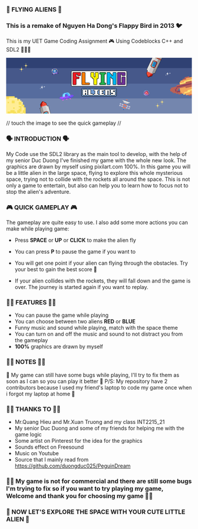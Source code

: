 ### 👾 FLYING ALIENS 👾
### This is a remake of Nguyen Ha Dong's Flappy Bird in 2013 🐦
This is my UET Game Coding Assignment 🎮 Using Codeblocks C++ and SDL2 🧑🏻‍💻 

[![Google Drive Thumbnail](https://github.com/duckysayhello/Flying-Aliens/blob/main/image/introduce.png)](https://drive.google.com/file/d/1oH_lP_Mgg7Tf5XRo9OxHxPJcXrE-SrF2/view?usp=sharing)

// touch the image to see the quick gameplay //

### 🗣️ INTRODUCTION 🗣️
My Code use the SDL2 library as the main tool to develop, with the help of my senior Duc Duong I've finished my game with the whole new look. The graphics are drawn by myself using pixilart.com 100%. In this game you will be a little alien in the large space, flying to explore this whole mysterious space, trying not to collide with the rockets all around the space. This is not only a game to entertain, but also can help you to learn how to focus not to stop the alien's adventure.

### 🎮 QUICK GAMEPLAY 🎮
The gameplay are quite easy to use. I also add some more actions you can make while playing game:
- Press <b>SPACE</b> or <b>UP</b> or <b>CLICK</b> to make the alien fly
- You can press <b>P</b> to pause the game if you want to

- You will get one point if your alien can flying through the obstacles. Try your best to gain the best score 🥰
- If your alien collides with the rockets, they will fall down and the game is over. The journey is started again if you want to replay.

### 🤌🏻 FEATURES 🤌🏻
- You can pause the game while playing
- You can choose between two aliens <b>RED</b> or <b>BLUE</b>
- Funny music and sound while playing, match with the space theme
- You can turn on and off the music and sound to not distract you from the gameplay
- <b>100%</b> graphics are drawn by myself

### 🤏🏻 NOTES 🤏🏻
🥲 My game can still have some bugs while playing, I'll try to fix them as soon as I can so you can play it better 🥰
P/S: My repository have 2 contributors because I used my friend's laptop to code my game once when i forgot my laptop at home 🥰

### 🫰🏻 THANKS TO 🫰🏻
- Mr.Quang Hieu and Mr.Xuan Truong and my class INT2215_21
- My senior Duc Duong and some of my friends for helping me with the game logic
- Some artist on Pinterest for the idea for the graphics
- Sounds effect on Freesound
- Music on Youtube
- Source that I mainly read from https://github.com/duongduc025/PeguinDream
### 👍🏻 My game is not for commercial and there are still some bugs I'm trying to fix so if you want to try playing my game, Welcome and thank you for choosing my game 👍🏻
### 👾 NOW LET'S EXPLORE THE SPACE WITH YOUR CUTE LITTLE ALIEN 👾
